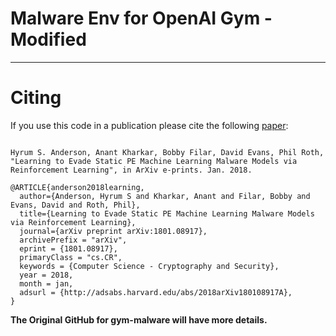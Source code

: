 # Malware Env for OpenAI Gym - Modified
**************************
Citing
======

If you use this code in a publication please cite the following [paper](https://arxiv.org/abs/1801.08917):

```

Hyrum S. Anderson, Anant Kharkar, Bobby Filar, David Evans, Phil Roth, "Learning to Evade Static PE Machine Learning Malware Models via Reinforcement Learning", in ArXiv e-prints. Jan. 2018.

@ARTICLE{anderson2018learning,
  author={Anderson, Hyrum S and Kharkar, Anant and Filar, Bobby and Evans, David and Roth, Phil},
  title={Learning to Evade Static PE Machine Learning Malware Models via Reinforcement Learning},
  journal={arXiv preprint arXiv:1801.08917},
  archivePrefix = "arXiv",
  eprint = {1801.08917},
  primaryClass = "cs.CR",
  keywords = {Computer Science - Cryptography and Security},
  year = 2018,
  month = jan,
  adsurl = {http://adsabs.harvard.edu/abs/2018arXiv180108917A},
}
```


**The Original GitHub for gym-malware will have more details.** 
